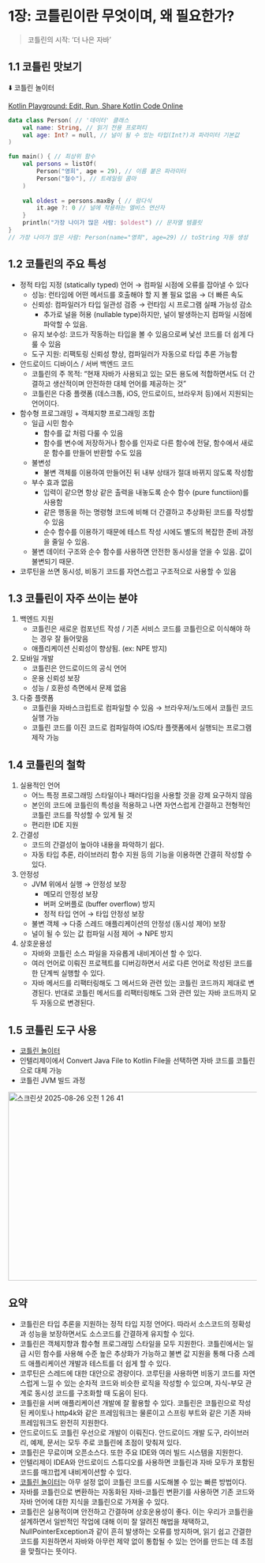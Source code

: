 # 1장: 코틀린이란 무엇이며, 왜 필요한가?

>  코틀린의 시작: ‘더 나은 자바’

## 1.1 코틀린 맛보기

⬇️ 코틀린 놀이터

[Kotlin Playground: Edit, Run, Share Kotlin Code Online](https://play.kotlinlang.org/)

```kotlin
data class Person( // '데이터' 클래스
    val name: String, // 읽기 전용 프로퍼티
    val age: Int? = null, // 널이 될 수 있는 타입(Int?)과 파라미터 기본값
)

fun main() { // 최상위 함수
    val persons = listOf(
        Person("영희", age = 29), // 이름 붙은 파라미터
        Person("철수"), // 트레일링 콤마
    )
    
    val oldest = persons.maxBy { // 람다식
        it.age ?: 0 // 널에 작용하는 엘비스 연산자
    }
    println("가장 나이가 많은 사람: $oldest") // 문자열 템플릿
}
// 가장 나이가 많은 사람: Person(name="영희", age=29) // toString 자동 생성
```

## 1.2 코틀린의 주요 특성

- 정적 타입 지정 (statically typed) 언어 → 컴파일 시점에 오류를 잡아낼 수 있다
    - 성능: 런타임에 어떤 메서드를 호출해야 할 지 볼 필요 없음 → 더 빠른 속도
    - 신뢰성: 컴파일러가 타입 일관성 검증 → 런타임 시 프로그램 실패 가능성 감소
        - 추가로 널을 허용 (nullable type)하지만, 널이 발생하는지 컴파일 시점에 파악할 수 있음.
    - 유지 보수성: 코드가 작동하는 타입을 볼 수 있음으로써 낯선 코드를 더 쉽게 다룰 수 있음
    - 도구 지원: 리팩토링 신뢰성 향상, 컴파일러가 자동으로 타입 추론 가능함
- 안드로이드 디바이스 / 서버 백엔드 코드
    - 코틀린의 주 목적: “현재 자바가 사용되고 있는 모든 용도에 적합하면서도 더 간결하고 생산적이며 안전하한 대체 언어를 제공하는 것”
    - 코틀린은 다중 플랫폼 (데스크톱, iOS, 안드로이드, 브라우저 등)에서 지원되는 언어이다.
- 함수형 프로그래밍 + 객체지향 프로그래밍 조합
    - 일급 시민 함수
        - 함수를 값 처럼 다룰 수 있음
        - 함수를 변수에 저장하거나 함수를 인자로 다른 함수에 전달, 함수에서 새로운 함수를 만들어 반환할 수도 있음
    - 불변성
        - 불변 객체를 이용하여 만들어진 뒤 내부 상태가 절대 바뀌지 않도록 작성함
    - 부수 효과 없음
        - 입력이 같으면 항상 같은 출력을 내놓도록 순수 함수 (pure functiion)를 사용함
        - 같은 행동을 하는 명령형 코드에 비해 더 간결하고 추상화된 코드를 작성할 수 있음
        - 순수 함수를 이용하기 때문에 테스트 작성 시에도 별도의 복잡한 준비 과정을 줄일 수 있음.
    - 불변 데이터 구조와 순수 함수를 사용하면 안전한 동시성을 얻을 수 있음. 값이 불변되기 때문.
- 코루틴을 쓰면 동시성, 비동기 코드를 자연스럽고 구조적으로 사용할 수 있음

## 1.3 코틀린이 자주 쓰이는 분야

1. 백엔드 지원
    - 코틀린은 새로운 컴포넌트 작성 / 기존 서비스 코드를 코틀린으로 이식해야 하는 경우 잘 들어맞음
    - 애플리케이션 신뢰성이 향상됨. (ex: NPE 방지)
2. 모바일 개발
    - 코틀린은 안드로이드의 공식 언어
    - 운용 신뢰성 보장
    - 성능 / 호환성 측면에서 문제 없음
3. 다중 플랫폼
    - 코틀린을 자바스크립트로 컴파일할 수 있음 → 브라우저/노드에서 코틀린 코드 실행 가능
    - 코틀린 코드를 이진 코드로 컴파일하여 iOS/타 플랫폼에서 실행되는 프로그램 제작 가능

## 1.4 코틀린의 철학

1. 실용적인 언어
    - 어느 특정 프로그래밍 스타일이나 패러다임을 사용할 것을 강제 요구하지 않음
    - 본인의 코드에 코틀린의 특성을 적용하고 나면 자연스럽게 간결하고 전형적인 코틀린 코드를 작성할 수 있게 될 것
    - 편리한 IDE 지원
2. 간결성
    - 코드의 간결성이 높아야 내용을 파악하기 쉽다.
    - 자동 타입 추론, 라이브러리 함수 지원 등의 기능을 이용하면 간결히 작성할 수 있다.
3. 안정성
    - JVM 위에서 실행 → 안정성 보장
        - 메모리 안정성 보장
        - 버퍼 오버플로 (buffer overflow) 방지
        - 정적 타입 언어 → 타입 안정성 보장
    - 불변 객체 → 다중 스레드 애플리케이션의 안정성 (동시성 제어) 보장
    - 널이 될 수 있는 값 컴파일 시점 제어 → NPE 방지
4. 상호운용성
    - 자바와 코틀린 소스 파일을 자유롭게 내비게이션 할 수 있다.
    - 여러 언어로 이뤄진 프로젝트를 디버깅하면서 서로 다른 언어로 작성된 코드를 한 단계씩 실행할 수 있다.
    - 자바 메서드를 리팩터링해도 그 메서드와 관련 있는 코틀린 코드까지 제대로 변경된다. 반대로 코틀린 메서드를 리팩터링해도 그와 관련 있는 자바 코드까지 모두 자동으로 변경된다.

## 1.5 코틀린 도구 사용

- [코틀린 놀이터](https://play.kotlinlang.org/)
- 인텔리제이에서 Convert Java File to Kotlin File을 선택하면 자바 코드를 코틀린으로 대체 가능
- 코틀린 JVM 빌드 과정
<img width="889" height="382" alt="스크린샷 2025-08-26 오전 1 26 41" src="https://github.com/user-attachments/assets/ae735730-2777-4a06-bdb6-a58fe5e7d108" />

## 요약

- 코틀린은 타입 추론을 지원하는 정적 타입 지정 언어다. 따라서 소스코드의 정확성과 성능을 보장하면서도 소스코드를 간결하게 유지할 수 있다.
- 코틀린은 객체지향과 함수형 프로그래밍 스타일을 모두 지원한다. 코틀린에서는 일급 시민 함수를 사용해 수준 높은 추상화가 가능하고 불변 값 지원을 통해 다중 스레드 애플리케이션 개발과 테스트를 더 쉽게 할 수 있다.
- 코루틴은 스레드에 대한 대안으로 경량이다. 코루틴을 사용하면 비동기 코드를 자연스럽게 느낄 수 있는 순차적 코드와 비슷한 로직을 작성할 수 있으며, 자식-부모 관계로 동시성 코드를 구조화할 때 도움이 된다.
- 코틀린을 서버 애플리케이션 개발에 잘 활용할 수 있다. 코틀린은 코틀린으로 작성된 케이토나 http4k와 같은 프레임워크는 물론이고 스프링 부트와 같은 기존 자바 프레임워크도 완전히 지원한다.
- 안드로이드도 코틀린 우선으로 개발이 이뤄진다. 안드로이드 개발 도구, 라이브러리, 예제, 문서는 모두 주로 코틀린에 초점이 맞춰져 있다.
- 코틀린은 무료이며 오픈소스다. 또한 주요 IDE와 여러 빌드 시스템을 지원한다.
- 인텔리제이 IDEA와 안드로이드 스튜디오를 사용하면 코틀린과 자바 모두가 포함된 코드를 매끄럽게 내비게이션할 수 있다.
- [코틀린 놀이터](https://play.kotlinlang.org/)는 아무 설정 없이 코틀린 코드를 시도해볼 수 있는 빠른 방법이다.
- 자바를 코틀린으로 변환하는 자동화된 자바-코틀린 변환기를 사용하면 기존 코드와 자바 언어에 대한 지식을 코틀린으로 가져올 수 있다.
- 코틀린은 실용적이며 안전하고 간결하며 상호운용성이 좋다. 이는 우리가 코틀린을 설계하면서 일반적인 작업에 대해 이미 잘 알려진 해법을 채택하고, NullPointerException과 같이 흔히 발생하는 오류를 방지하며, 읽기 쉽고 간결한 코드를 지원하면서 자바와 아무런 제약 없이 통합될 수 있는 언어를 만드는 데 초점을 맞췄다는 뜻이다.
